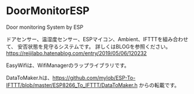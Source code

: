 # DoorMonitorESP
Door monitoring System by ESP

ドアセンサー、温湿度センサー、ESPマイコン、Ambient、IFTTTを組み合わせて、 安否状態を見守るシステムです。 詳しくはBLOGを参照ください。
https://reijilabo.hatenablog.com/entry/2019/05/06/120232

EasyWifiは、WifiManagerのラップライブラリです。

DataToMaker.hは、https://github.com/mylob/ESP-To-IFTTT/blob/master/ESP8266_To_IFTTT/DataToMaker.h からの転載です。
